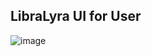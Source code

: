 ## LibraLyra UI for User
![image](https://github.com/AASProjectWebPro/Frontend-User/assets/147703897/a6f60150-c0fa-41f3-b77d-64ccc9a392ea)


